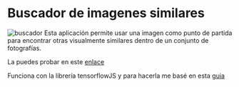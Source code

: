 # Buscador de imagenes similares

![buscador](https://gustavolsj.github.io/images/buscador_imgs.jpg)
Esta aplicación permite usar una imagen como punto de partida para encontrar otras visualmente similares dentro de un conjunto de fotografías.

La puedes probar en este [enlace](https://gustavolsj.github.io/web_buscador_img/)

 Funciona con la librería tensorflowJS y para hacerla me basé en esta [guia](https://douglasduhaime.com/posts/identifying-similar-images-with-tensorflow.html) 
